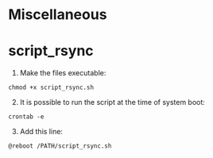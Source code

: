 Miscellaneous
=============

# script_rsync

1) Make the files executable:
```shell
chmod +x script_rsync.sh
```

2) It is possible to run the script at the time of system boot:
```shell
crontab -e
```

3) Add this line:
```shell
@reboot /PATH/script_rsync.sh
```
